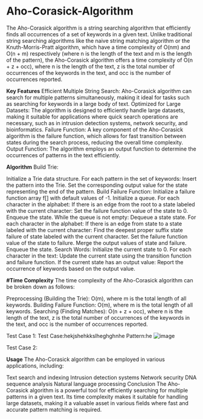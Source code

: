 # Aho-Corasick-Algorithm

The Aho-Corasick algorithm is a string searching algorithm that efficiently finds all occurrences of a set of keywords in a given text. Unlike traditional string searching algorithms like the naive string matching algorithm or the Knuth-Morris-Pratt algorithm, which have a time complexity of O(nm) and O(n + m) respectively (where n is the length of the text and m is the length of the pattern), the Aho-Corasick algorithm offers a time complexity of O(n + z + occ), where n is the length of the text, z is the total number of occurrences of the keywords in the text, and occ is the number of occurrences reported.

**Key Features**
Efficient Multiple String Search: Aho-Corasick algorithm can search for multiple patterns simultaneously, making it ideal for tasks such as searching for keywords in a large body of text.
Optimized for Large Datasets: The algorithm is designed to efficiently handle large datasets, making it suitable for applications where quick search operations are necessary, such as in intrusion detection systems, network security, and bioinformatics.
Failure Function: A key component of the Aho-Corasick algorithm is the failure function, which allows for fast transition between states during the search process, reducing the overall time complexity.
Output Function: The algorithm employs an output function to determine the occurrences of patterns in the text efficiently.

**Algorithm**
Build Trie:

Initialize a Trie data structure.
For each pattern in the set of keywords:
Insert the pattern into the Trie.
Set the corresponding output value for the state representing the end of the pattern.
Build Failure Function:
Initialize a failure function array f[] with default values of -1.
Initialize a queue.
For each character in the alphabet:
If there is an edge from the root to a state labeled with the current character:
Set the failure function value of the state to 0.
Enqueue the state.
While the queue is not empty:
Dequeue a state state.
For each character in the alphabet:
If there is an edge from state to a state labeled with the current character:
Find the deepest proper suffix state failure of state labeled with the current character.
Set the failure function value of the state to failure.
Merge the output values of state and failure.
Enqueue the state.
Search Words:
Initialize the current state to 0.
For each character in the text:
Update the current state using the transition function and failure function.
If the current state has an output value:
Report the occurrence of keywords based on the output value.

**#Time Complexity**
The time complexity of the Aho-Corasick algorithm can be broken down as follows:

Preprocessing (Building the Trie): O(m), where m is the total length of all keywords.
Building Failure Function: O(m), where m is the total length of all keywords.
Searching (Finding Matches): O(n + z + occ), where n is the length of the text, z is the total number of occurrences of the keywords in the text, and occ is the number of occurrences reported.

Test Case 1:
Test Case:hekjshehkkslheghghnhe
Pattern:he
 ![image](https://github.com/SimplyViraj/Aho-Corasick-Algorithm/assets/132010512/05c34d5d-4495-4777-bbed-50f1ce705297)

 Test Case 2:



**Usage**
The Aho-Corasick algorithm can be employed in various applications, including:

Text search and indexing
Intrusion detection systems
Network security
DNA sequence analysis
Natural language processing
Conclusion
The Aho-Corasick algorithm is a powerful tool for efficiently searching for multiple patterns in a given text. Its time complexity makes it suitable for handling large datasets, making it a valuable asset in various fields where fast and accurate pattern matching is required.




